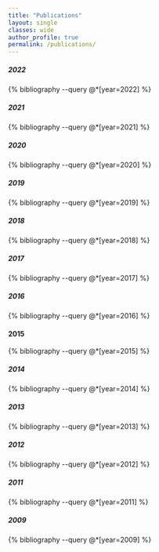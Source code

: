 ```yaml
---
title: "Publications"
layout: single
classes: wide
author_profile: true
permalink: /publications/
---
```




##### 2022
{% bibliography --query @*[year=2022] %}
##### 2021
{% bibliography --query @*[year=2021] %}
##### 2020
{% bibliography --query @*[year=2020] %}
##### 2019
{% bibliography --query @*[year=2019] %}
##### 2018
{% bibliography --query @*[year=2018] %}
##### 2017
{% bibliography --query @*[year=2017] %}
##### 2016
{% bibliography --query @*[year=2016] %}
#### 2015
{% bibliography --query @*[year=2015] %}
##### 2014
{% bibliography --query @*[year=2014] %}
##### 2013
{% bibliography --query @*[year=2013] %}
##### 2012
{% bibliography --query @*[year=2012] %}
##### 2011
{% bibliography --query @*[year=2011] %}
##### 2009
{% bibliography --query @*[year=2009] %}




<script>
  dets=document.getElementsByName("det");
  console.log(5+1);
  for(let i = 0; i < dets.length; i++) {
    dets[i].addEventListener("toggle", (event) => {
      if (dets[i].open) {
        dets[i].style.display = "block";
      }
      else{
        dets[i].style.display = "inline-block"; 
      }
    });
   }
</script>